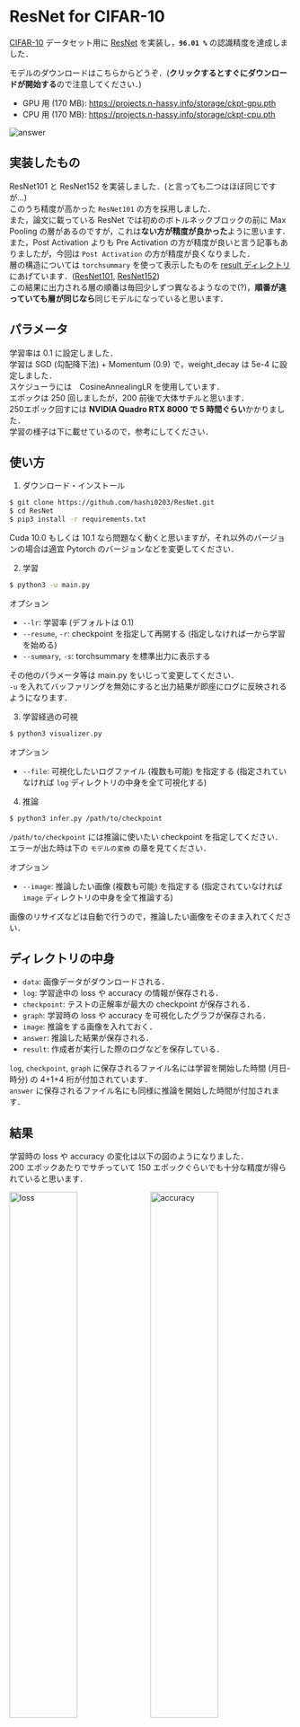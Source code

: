 # ResNet for CIFAR-10

[CIFAR-10](https://www.cs.toronto.edu/~kriz/cifar.html) データセット用に [ResNet](https://arxiv.org/pdf/1512.03385.pdf) を実装し，**`96.01 %`** の認識精度を達成しました．

モデルのダウンロードはこちらからどうぞ．(**クリックするとすぐにダウンロードが開始する**ので注意してください．)
- GPU 用 (170 MB): https://projects.n-hassy.info/storage/ckpt-gpu.pth
- CPU 用 (170 MB): https://projects.n-hassy.info/storage/ckpt-cpu.pth

![answer](result/answer.png)

## 実装したもの
ResNet101 と ResNet152 を実装しました．(と言っても二つはほぼ同じですが…)<br>
このうち精度が高かった `ResNet101` の方を採用しました．<br>
また，論文に載っている ResNet では初めのボトルネックブロックの前に Max Pooling の層があるのですが，これは**ない方が精度が良かった**ように思います．<br>
また，Post Activation よりも Pre Activation の方が精度が良いと言う記事もありましたが，今回は `Post Activation` の方が精度が良くなりました．<br>
層の構造については `torchsummary` を使って表示したものを [result ディレクトリ](result) にあげています．([ResNet101](result/resnet101-summary.txt), [ResNet152](result/resnet152-summary.txt))<br>
この結果に出力される層の順番は毎回少しずつ異なるようなので(?)，**順番が違っていても層が同じなら**同じモデルになっていると思います．

## パラメータ
学習率は 0.1 に設定しました．<br>
学習は SGD (勾配降下法) + Momentum (0.9) で，weight_decay は 5e-4 に設定しました．<br>
スケジューラには　CosineAnnealingLR を使用しています．<br>
エポックは 250 回しましたが，200 前後で大体サチルと思います．<br>
250エポック回すには **NVIDIA Quadro RTX 8000 で 5 時間ぐらい**かかりました．<br>
学習の様子は下に載せているので，参考にしてください．

## 使い方
1. ダウンロード・インストール
```bash
$ git clone https://github.com/hashi0203/ResNet.git
$ cd ResNet
$ pip3 install -r requirements.txt
```
Cuda 10.0 もしくは 10.1 なら問題なく動くと思いますが，それ以外のバージョンの場合は適宜 Pytorch のバージョンなどを変更してください．

2. 学習
```bash
$ python3 -u main.py
```
オプション
- `--lr`: 学習率 (デフォルトは 0.1)
- `--resume`, `-r`: checkpoint を指定して再開する (指定しなければ一から学習を始める)
- `--summary`, `-s`: torchsummary を標準出力に表示する

その他のパラメータ等は main.py をいじって変更してください．<br>
`-u` を入れてバッファリングを無効にすると出力結果が即座にログに反映されるようになります．

3. 学習経過の可視
```bash
$ python3 visualizer.py
```
オプション
- `--file`: 可視化したいログファイル (複数も可能) を指定する (指定されていなければ `log` ディレクトリの中身を全て可視化する)

4. 推論
```bash
$ python3 infer.py /path/to/checkpoint
```
`/path/to/checkpoint` には推論に使いたい checkpoint を指定してください．
エラーが出た時は下の `モデルの変換` の章を見てください．

オプション
- `--image`: 推論したい画像 (複数も可能) を指定する (指定されていなければ `image` ディレクトリの中身を全て推論する)

画像のリサイズなどは自動で行うので，推論したい画像をそのまま入れてください．

## ディレクトリの中身
- `data`: 画像データがダウンロードされる．
- `log`: 学習途中の loss や accuracy の情報が保存される．
- `checkpoint`: テストの正解率が最大の checkpoint が保存される．
- `graph`: 学習時の loss や accuracy を可視化したグラフが保存される．
- `image`: 推論をする画像を入れておく．
- `answer`: 推論した結果が保存される．
- `result`: 作成者が実行した際のログなどを保存している．

`log`, `checkpoint`, `graph` に保存されるファイル名には学習を開始した時間 (月日-時分) の 4+1+4 桁が付加されています．<br>
`answer` に保存されるファイル名にも同様に推論を開始した時間が付加されます．

## 結果
学習時の loss や accuracy の変化は以下の図のようになりました．<br>
200 エポックあたりでサチっていて 150 エポックぐらいでも十分な精度が得られていると思います．

<img src="result/loss.png" alt="loss" width="49%"> <img src="result/accuracy.png" alt="accuracy" width="49%">

推論の結果は以下のようになりました．<br>
全て正しく予測されています．

![answer](result/answer.png)

## モデルの変換
infer.py を実行した時に以下のようなエラーが出た時の話です．
```bash
  File "/path/to/module.py", line 829, in load_state_dict
    raise RuntimeError('Error(s) in loading state_dict for {}:\n\t{}'.format(
RuntimeError: Error(s) in loading state_dict for DataParallel:
	Missing key(s) in state_dict: (続く....)
```
これは，使おうとしているモデルが GPU 用のものだが，CPU で動かそうとしている場合やその逆の場合に起こります．<br>
従って，モデルを GPU 用から CPU 用もしくはその逆に変換してあげれば良いです．<br>
ただし，**GPU が使える状態でないと変換できない**ので注意してください．<br>
CPU 用のモデルのダウンロードリンクははこのページの上に貼っています．

- GPU 用から CPU 用に変換
```bash
$ python3 cvt-gpu2cpu.py /path/to/ckpt-for-gpu.pth /path/to/ckpt-for-cpu.pth
```

- CPU 用から GPU 用に変換
```bash
$ python3 cvt-cpu2gpu.py /path/to/ckpt-for-cpu.pth /path/to/ckpt-for-gpu.pth
```

それぞれ一つ目の引数が変換したい checkpoint，二つ目が変換後の checkpoint の保存場所を表します．


## 参考文献
ResNet の論文: https://arxiv.org/pdf/1512.03385.pdf<br>
ResNet の実装: https://github.com/kuangliu/pytorch-cifar<br>
ResNet の解説: https://www.bigdata-navi.com/aidrops/2611/<br>
ResNet の解説: https://deepage.net/deep_learning/2016/11/30/resnet.html<br>
DataParallel のモデルの保存: https://shiba6v.hatenablog.com/entry/2018/10/13/153753